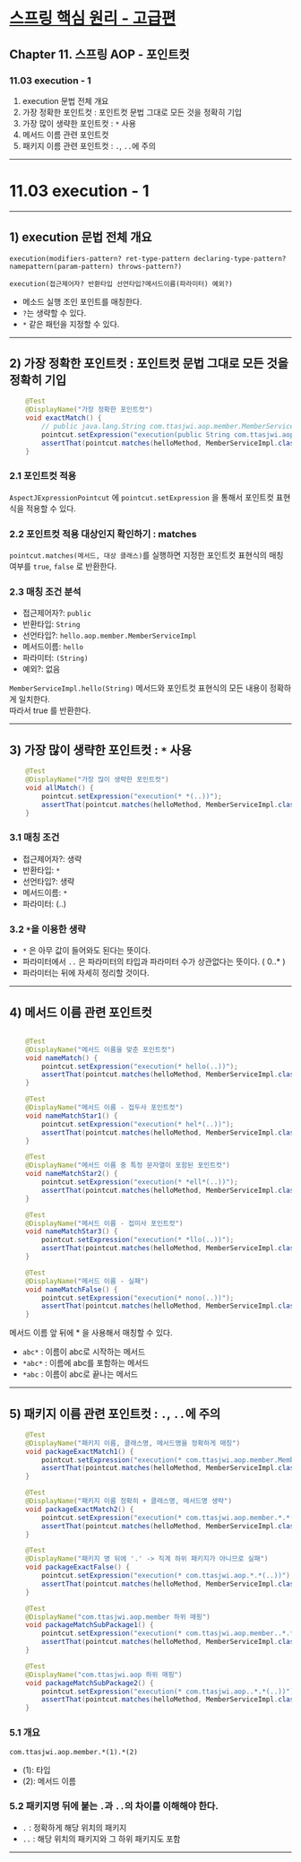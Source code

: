 # <a href = "../README.md" target="_blank">스프링 핵심 원리 - 고급편</a>
## Chapter 11. 스프링 AOP - 포인트컷
### 11.03 execution - 1
1) execution 문법 전체 개요
2) 가장 정확한 포인트컷 : 포인트컷 문법 그대로 모든 것을 정확히 기입
3) 가장 많이 생략한 포인트컷 : `*` 사용
4) 메서드 이름 관련 포인트컷
5) 패키지 이름 관련 포인트컷 : `.`, `..`에 주의

---

# 11.03 execution - 1

---

## 1) execution 문법 전체 개요
```shell
execution(modifiers-pattern? ret-type-pattern declaring-type-pattern?namepattern(param-pattern) throws-pattern?)

execution(접근제어자? 반환타입 선언타입?메서드이름(파라미터) 예외?)
```
- 메소드 실행 조인 포인트를 매칭한다.
- `?`는 생략할 수 있다.
- `*` 같은 패턴을 지정할 수 있다.

---

## 2) 가장 정확한 포인트컷 : 포인트컷 문법 그대로 모든 것을 정확히 기입
```java
    @Test
    @DisplayName("가장 정확한 포인트컷")
    void exactMatch() {
        // public java.lang.String com.ttasjwi.aop.member.MemberServiceImpl.hello(java.lang.String)
        pointcut.setExpression("execution(public String com.ttasjwi.aop.member.MemberServiceImpl.hello(String))");
        assertThat(pointcut.matches(helloMethod, MemberServiceImpl.class)).isTrue();
    }
```

### 2.1 포인트컷 적용
`AspectJExpressionPointcut` 에 `pointcut.setExpression` 을 통해서 포인트컷 표현식을 적용할 수
있다.

### 2.2 포인트컷 적용 대상인지 확인하기 : matches
`pointcut.matches(메서드, 대상 클래스)`를 실행하면 지정한 포인트컷 표현식의 매칭 여부를 `true`, `false` 로 반환한다.

### 2.3 매칭 조건 분석
- 접근제어자?: `public`
- 반환타입: `String`
- 선언타입?: `hello.aop.member.MemberServiceImpl`
- 메서드이름: `hello`
- 파라미터: `(String)`
- 예외?: 없음

`MemberServiceImpl.hello(String)` 메서드와 포인트컷 표현식의 모든 내용이 정확하게 일치한다.  
따라서 true 를 반환한다.

---

## 3) 가장 많이 생략한 포인트컷 : `*` 사용
```java
    @Test
    @DisplayName("가장 많이 생략한 포인트컷")
    void allMatch() {
        pointcut.setExpression("execution(* *(..))");
        assertThat(pointcut.matches(helloMethod, MemberServiceImpl.class)).isTrue();
    }
```

### 3.1 매칭 조건
- 접근제어자?: 생략
- 반환타입: `*`
- 선언타입?: 생략
- 메서드이름: `*`
- 파라미터: (..)

### 3.2 `*`을 이용한 생략
- `*` 은 아무 값이 들어와도 된다는 뜻이다.
- 파라미터에서 `..` 은 파라미터의 타입과 파라미터 수가 상관없다는 뜻이다. ( 0..* )
- 파라미터는 뒤에 자세히 정리할 것이다.

---

## 4) 메서드 이름 관련 포인트컷
```java

    @Test
    @DisplayName("메서드 이름을 맞춘 포인트컷")
    void nameMatch() {
        pointcut.setExpression("execution(* hello(..))");
        assertThat(pointcut.matches(helloMethod, MemberServiceImpl.class)).isTrue();
    }

    @Test
    @DisplayName("메서드 이름 - 접두사 포인트컷")
    void nameMatchStar1() {
        pointcut.setExpression("execution(* hel*(..))");
        assertThat(pointcut.matches(helloMethod, MemberServiceImpl.class)).isTrue();
    }

    @Test
    @DisplayName("메서드 이름 중 특정 문자열이 포함된 포인트컷")
    void nameMatchStar2() {
        pointcut.setExpression("execution(* *ell*(..))");
        assertThat(pointcut.matches(helloMethod, MemberServiceImpl.class)).isTrue();
    }

    @Test
    @DisplayName("메서드 이름 - 접미사 포인트컷")
    void nameMatchStar3() {
        pointcut.setExpression("execution(* *llo(..))");
        assertThat(pointcut.matches(helloMethod, MemberServiceImpl.class)).isTrue();
    }

    @Test
    @DisplayName("메서드 이름 - 실패")
    void nameMatchFalse() {
        pointcut.setExpression("execution(* nono(..))");
        assertThat(pointcut.matches(helloMethod, MemberServiceImpl.class)).isFalse();
    }
```
메서드 이름 앞 뒤에 * 을 사용해서 매칭할 수 있다.
- `abc*` : 이름이 abc로 시작하는 메서드
- `*abc*` : 이름에 abc를 포함하는 메서드
- `*abc` : 이름이 abc로 끝나는 메서드

---

## 5) 패키지 이름 관련 포인트컷 : `.`, `..`에 주의
```java
    @Test
    @DisplayName("패키지 이름, 클래스명, 메서드명을 정확하게 매칭")
    void packageExactMatch1() {
        pointcut.setExpression("execution(* com.ttasjwi.aop.member.MemberServiceImpl.hello(..))");
        assertThat(pointcut.matches(helloMethod, MemberServiceImpl.class)).isTrue();
    }

    @Test
    @DisplayName("패키지 이름 정확히 + 클래스명, 메서드명 생략")
    void packageExactMatch2() {
        pointcut.setExpression("execution(* com.ttasjwi.aop.member.*.*(..))");
        assertThat(pointcut.matches(helloMethod, MemberServiceImpl.class)).isTrue();
    }

    @Test
    @DisplayName("패키지 명 뒤에 '.' -> 직계 하위 패키지가 아니므로 실패")
    void packageExactFalse() {
        pointcut.setExpression("execution(* com.ttasjwi.aop.*.*(..))");
        assertThat(pointcut.matches(helloMethod, MemberServiceImpl.class)).isFalse();
    }

    @Test
    @DisplayName("com.ttasjwi.aop.member 하위 매핑")
    void packageMatchSubPackage1() {
        pointcut.setExpression("execution(* com.ttasjwi.aop.member..*.*(..))");
        assertThat(pointcut.matches(helloMethod, MemberServiceImpl.class)).isTrue();
    }

    @Test
    @DisplayName("com.ttasjwi.aop 하위 매핑")
    void packageMatchSubPackage2() {
        pointcut.setExpression("execution(* com.ttasjwi.aop..*.*(..))");
        assertThat(pointcut.matches(helloMethod, MemberServiceImpl.class)).isTrue();
    }
```

### 5.1 개요
`com.ttasjwi.aop.member.*(1).*(2)`
- (1): 타입
- (2): 메서드 이름

### 5.2 패키지명 뒤에 붙는 `.`과 `..`의 차이를 이해해야 한다.
- `.` : 정확하게 해당 위치의 패키지
- `..` : 해당 위치의 패키지와 그 하위 패키지도 포함

---
